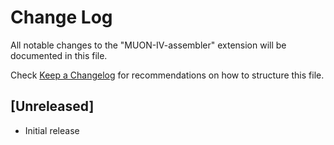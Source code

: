 # Change Log

All notable changes to the "MUON-IV-assembler" extension will be documented in this file.

Check [Keep a Changelog](http://keepachangelog.com/) for recommendations on how to structure this file.

## [Unreleased]

- Initial release